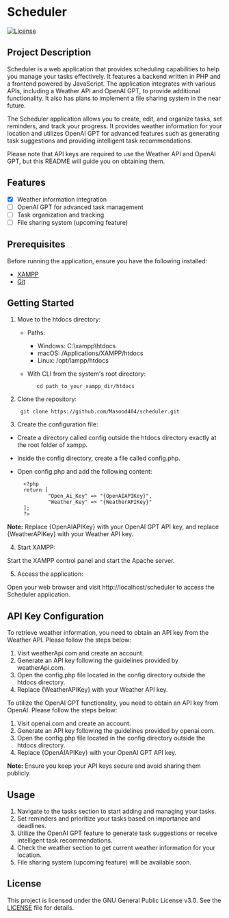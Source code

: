 # Scheduler
[![License](https://img.shields.io/badge/License-GNU-blue.svg)](https://opensource.org/licenses/GPL-3.0)

## Project Description

Scheduler is a web application that provides scheduling capabilities to help you manage your tasks effectively. It features a backend written in PHP and a frontend powered by JavaScript. The application integrates with various APIs, including a Weather API and OpenAI GPT, to provide additional functionality. It also has plans to implement a file sharing system in the near future.

The Scheduler application allows you to create, edit, and organize tasks, set reminders, and track your progress. It provides weather information for your location and utilizes OpenAI GPT for advanced features such as generating task suggestions and providing intelligent task recommendations.

Please note that API keys are required to use the Weather API and OpenAI GPT, but this README will guide you on obtaining them.

## Features

* [X] Weather information integration
* [ ] OpenAI GPT for advanced task management
* [ ] Task organization and tracking
* [ ] File sharing system (upcoming feature)

## Prerequisites

Before running the application, ensure you have the following installed:

* [XAMPP](https://www.apachefriends.org/)
* [Git](https://git-scm.com/downloads)
        
## Getting Started

1. Move to the htdocs directory:
   * Paths:
     * Windows: C:\xampp\htdocs
     * macOS: /Applications/XAMPP/htdocs
     * Linux: /opt/lampp/htdocs

   * With CLI from the system's root directory:

            cd path_to_your_xampp_dir/htdocs

2. Clone the repository:
   
        git clone https://github.com/Masood404/scheduler.git

3. Create the configuration file:

* Create a directory called config outside the htdocs directory exactly at the root folder of xampp.
* Inside the config directory, create a file called config.php.
* Open config.php and add the following content:
  
        <?php
        return [
                "Open_Ai_Key" => "{OpenAIAPIKey}",
                "Weather_Key" => "{WeatherAPIKey}"
        ];
        ?>
**Note:** Replace {OpenAIAPIKey} with your OpenAI GPT API key, and replace {WeatherAPIKey} with your Weather API key.

4. Start XAMPP:

Start the XAMPP control panel and start the Apache server.

5. Access the application:

Open your web browser and visit http://localhost/scheduler to access the Scheduler application.

## API Key Configuration

To retrieve weather information, you need to obtain an API key from the Weather API. Please follow the steps below:

1. Visit weatherApi.com and create an account.
2. Generate an API key following the guidelines provided by weatherApi.com.
3. Open the config.php file located in the config directory outside the htdocs directory.
4. Replace {WeatherAPIKey} with your Weather API key.

To utilize the OpenAI GPT functionality, you need to obtain an API key from OpenAI. Please follow the steps below:

1. Visit openai.com and create an account.
2. Generate an API key following the guidelines provided by openai.com.
3. Open the config.php file located in the config directory outside the htdocs directory.
4. Replace {OpenAIAPIKey} with your OpenAI GPT API key.

**Note:** Ensure you keep your API keys secure and avoid sharing them publicly.

## Usage

1. Navigate to the tasks section to start adding and managing your tasks.
2. Set reminders and prioritize your tasks based on importance and deadlines.
3. Utilize the OpenAI GPT feature to generate task suggestions or receive intelligent task recommendations.
4. Check the weather section to get current weather information for your location.
5. File sharing system (upcoming feature) will be available soon.

## License

This project is licensed under the GNU General Public License v3.0. See the [LICENSE](LICENSE.txt) file for details.

